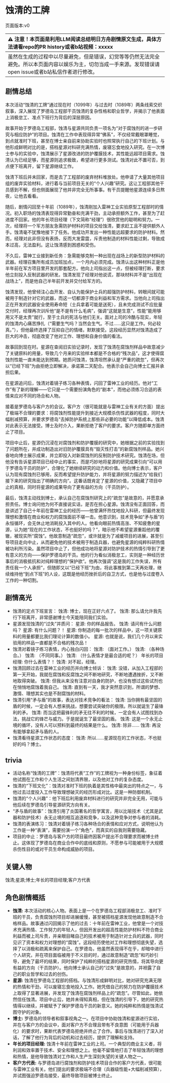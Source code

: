 # 蚀清的工牌
页面版本:v0
 

| :warning: 注意！本页面是利用LLM阅读总结明日方舟剧情原文生成，具体方法请看repo的PR history或者b站视频：xxxxx           |
|:----------------------------|
| 虽然在生成的过程中以尽量避免，但是错误，幻觉等等仍然无法完全避免。所以本页面内容以娱乐为主，切勿当成一手来源。发现错误请open issue或者b站私信作者进行修改。|



## 剧情总结
本次活动“蚀清的工牌”通过现在时（1099年）与过去时（1089年）两条线索交织叙事，深入展现了罗德岛工程部干员蚀清的复杂性格和职业哲学，并揭示了他表面上消极怠工、准点下班行为背后的深层原因。

故事开始于罗德岛工程部，蚀清与星源共同负责一项名为“对于腐蚀剂的进一步研究与相应防护”的项目。蚀清在工作中表现得异常“佛系”，不仅经常戴眼罩睡觉，到点就准时下班，甚至在博士亲自前来协助实验时也照常执行自己的下班计划。与他形成鲜明对比的是，搭档星源对科研充满热情，废寝忘食地投入研究。在一次博士参与的实验中，蚀清展示了星源改进的防护覆膜技术，其性能远超项目需求。蚀清认为已经足够，而星源则追求极致，希望进行更多测试。蚀清对此不置可否，到点便下班离开，留下星源继续工作。

蚀清下班后并未回家，而是去了工程部的废弃材料堆放处。他申请了大量其他项目组的废弃实验材料，进行着与当前项目无关的“个人兴趣”研究。这让工程部其他干员感到不解，但也侧面展现了他并非完全无所事事。有干员提醒他星源连续多日熬夜，让他去看看。

随后，剧情闪回至十年前（1089年），蚀清刚加入雷神工业实验原型工程部时的情况。初入职场的蚀清表现得异常勤奋和充满干劲，主动承担额外工作，甚至为了赶进度不回家。他的年长项目经理（下文简称“经理”）很欣赏他的聪明和努力。一次，经理将一个军方朋友急需防护材料的项目交给蚀清，要求赶工且不提供额外人手。蚀清毫不犹豫地接下了任务。他成功开发出一种性能远超要求的防护材料。然而，经理对此非但没有表扬，反而大发雷霆，斥责他制造的材料性能过剩，导致成本过高，无法盈利。这让蚀清感到困惑和受伤。

不久后，雷神工业接到新任务：急需能够克制一种出现在战场上的新型防护材料的武器。经理召集所有成员加班加点，一个月内必须完成。蚀清认出这种材料正是他半年前在军方项目里开发的那套配方。他向上司指出这一点，但被经理打断，要求他立刻投入反制武器的研发。蚀清发现了经理对他说谎，那块材料并不是“出现在战场上”，而是他自己半年前开发并交付给军方的。

蚀清发现，他曾倾注心血开发、自认为能保护士兵的超强防护材料，转眼间就可能被用于制造针对它的武器，而这一切都源于商业利益和军方需求。当他向上司指出正在开发的武器安全使用寿命短（士兵拿着可能是送死），且未完成测试不应批量交付时，经理再次训斥他“是不是有什么毛病”，强调“这就是生意”，性能“能用够用又不是太贵”就行，至于士兵的死活与他们无关。面对上司的冷酷与现实，年轻的蚀清内心痛苦挣扎（“需要生气吗？当然会生气。不过……这只是工作。何必较真。”），但他最终选择了压抑自己的情绪，默默接受。这段经历显然对蚀清造成了巨大的冲击，彻底改变了他对工作、理想和自身价值的看法。

故事回到现在时。星源在查阅旧实验记录时，发现了蚀清在腐蚀剂样品中故意减少了关键原料的用量，导致几个月来的实验样本都是不合格的“残次品”，这才使得腐蚀剂性能一直未能达到预期。她质问蚀清，蚀清坦然承认是“严重的疏忽”，但再次以“已经下班”为由拒绝立即解决，承诺第二天配合。他表示会自己向博士汇报并承担后果。

在星源追问后，蚀清对着镜子练习各种表情，闪回了雷神工业的经历。他对“工作”有了新的理解——它只是一个需要扮演角色的“剧本”，而他必须练习合适的表情来应对不同的场合和人物。

接着是罗德岛与客户方的会议。客户方（很可能就是与雷神工业有关的方面）提出了极端不合理的要求：将腐蚀剂性能提升到接近大规模杀伤性武器的程度，同时大幅削减预算，并要求罗德岛“去掉防护系统上那些非必要的功能”以降低成本。蚀清对此表示无法接受。博士及时介入，果断拒绝了客户的要求。客户方随即单方面终止了项目。

项目中止后，星源仍沉浸在对腐蚀剂和防护覆膜的研究中，她根据之前的实验找到了问题所在，并成功制造出对旧防护覆膜具有“毁灭性打击”的新腐蚀剂样品。她兴奋地向博士展示成果，并立即投入对新腐蚀剂的反制防护技术研究。蚀清在场，但他没有告诉星源项目已经中止的事实，而是巧妙地将星源的研究成果引向“可以用于罗德岛干员的防护”，合理化了她继续研究的动力和价值。他向博士表示，客户认为现有腐蚀剂已够用，反而希望提升防护能力，并将星源的努力描述为“给我们接下来的研究指出了明确的方向”。这番话既肯定了星源的价值，又隐藏了项目中止的真相，同时将星源的成果导向了更有益的方向（干员防护）。

最后，蚀清主动找到博士，承认自己在腐蚀剂研究上的“疏忽”是故意的，并愿意承担责任。博士询问他为何不直接说实话，是否在担心星源。蚀清没有正面回答，而是讲述了自己十年前在雷神工业的经历——他曾满怀热忱地投入科研，但最终发现理想和激情在商业和权力的腐蚀面前不堪一击。他意识到，技术竞争如“矛与盾”的永恒循环，会无休止地消耗投入其中的人。他看向眼前热情高涨、不知疲惫的星源，认为她“现在的工作状态，不也挺好的吗？”，暗示他不希望星源重蹈他的覆辙，被现实所“腐蚀”。他故意制造“疏忽”，或许就是为了减缓项目的进展，甚至引导项目走向中止，从而避免他的技术被用于制造兵器，也避免星源的纯粹科研热情被功利所污染。虽然项目中止了，但他成功地将星源对防护技术的热情引导到了更有意义的方向——保护罗德岛的干员。他的行为看似消极怠工，实则是一种经历世事后的消极抵抗和对纯粹理想的“保护欲”。他再次强调“这是我的工作失误，所有责任我一个人承担”，但随即又以“已经下班”为由，将此事推到第二天再处理，继续维持他“到点下班”的人设，这既是他经历挫折后的自卫方式，也是他与过度卷入工作的一种切割。
## 剧情高光
- 蚀清的定点下班宣言：
蚀清: 博士，现在正好六点了。
蚀清: 那么请允许我先行下班离开，非常感谢博士今天能陪同我们实验。
- 星源发现蚀清的“过失”并质问：
星源: 你的样品报告。
蚀清: 请问有什么问题吗？
星源: 有什么问题？！
星源: 你制造的每一批次的样品中，这一项关键原料的用量都要比我们理论计算的数值小。
星源: 也就是说，我们几个月以来实验用的样品一直都是不合格的残次品！
- 蚀清对着镜子练习表情，内心独白闪回：
蚀清: （面对工作。）
蚀清: （各种场合。）
蚀清: （不同同事。）
蚀清: （什么表情才是最合适的呢？）
年长的项目经理: 你什么表情？！
蚀清: 对不起，经理。
- 蚀清回顾过去在雷神工业的经历并向博士倾诉：
蚀清: 没错，从加入工程部的第一天开始，我就在腐蚀和反腐蚀之间不断地研究，不断地遭遇挫折，又不断地取得突破。
蚀清: 但我从来没有注意对自身的防护，也没有想过这些试剂也在悄悄地腐蚀着我自己。
蚀清: 直到有一天，我才突然意识到，所谓的梦想、激情、理想其实也是不耐腐蚀的材料。
- 蚀清引用“矛与盾”的故事，表达对技术竞争的看法：
蚀清: 当你拥有最坚固的盾的时候，一定会有人想来挑战，想要尝试突破你的极限。所以就诞生了最锋利的矛。
蚀清: 而当这把最锋利的矛无往不利的时候，一定会有人试图找到办法，挑战它的锋芒与威力。于是就诞生了最坚固的盾。
蚀清: 这是一个永无止境的循环，没有人可以预料到最终的结果是什么。
蚀清: 除非......
蚀清: 再没有能够拿起矛与盾的人。
- 蚀清看待星源工作状态的态度：
蚀清: 所以......星源现在的工作状态，不也挺好的吗？博士。
## trivia
- 活动名称“蚀清的工牌”：蚀清将代表“工作”的工牌视为一种身份标签，象征着他试图在工作和个人生活之间划清界限，以及他对工作的复杂态度。
- 蚀清的“下班文化”：蚀清对准时下班的执着是其性格中最突出的特点之一，与他过去过度投入工作导致理想破灭的经历形成对比。这是一种防御机制。
- 蚀清的“个人兴趣”：他下班后利用废弃材料进行的研究并非完全无用，可能与他后续在罗德岛引导星源研究方向有关。
- “矛与盾的故事”：蚀清引用了炎国著名的哲学寓言，用以比喻技术（尤其是武器和防护技术）永无止境的相互追逐和竞争，以及这种竞争对参与者的消耗。
- 蚀清的表演练习：蚀清对着镜子练习各种场合的表情和应对方式，说明他认为工作是一种“表演”，需要扮演一个“角色”，而真实的自我则需要隐藏。
- 项目的中止：罗德岛与客户方的项目最终因客户提出不合理要求而被博士终止。这体现了罗德岛在商业合作中的底线和原则，不愿参与可能被用于大规模杀伤性目的或对干员生命构成威胁的项目。
## 关键人物
蚀清;星源;博士;年长的项目经理;客户方代表
## 角色剧情概括
-   **蚀清:** 本次活动的核心人物。表面上是一个在罗德岛工程部消极怠工、准时下班的干员，负责腐蚀剂项目却进展缓慢，甚至被搭档星源发现他故意制造不合格样品。故事通过闪回揭示了他的过去：十年前在雷神工业，他曾是一个对技术充满热情、工作努力的年轻人，但因开发出的超高性能防护材料不符合商业利益而被上司斥责，并亲眼目睹自己的技术被用于制造针对士兵的武器，同时见识了资本和权力对理想的“腐蚀”。这段经历使他对工作和理想彻底失望，选择了以消极和疏离来保护自己。在罗德岛，他虽然表现得不在乎，却暗中进行个人研究，并在项目面临被用于不义目的时，通过故意制造“疏忽”和巧妙引导，避免了最坏的结果，同时保护了纯粹的搭档星源的研究热情，将其导向更有益的方向（干员防护）。他向博士承认自己的“过失”是故意的，并袒露了自己的职业哲学和过去的创伤。
-   **星源:** 蚀清在罗德岛工程部的搭档。与蚀清形成鲜明对比，她对研究充满无限的热情和干劲，可以废寝忘食地投入工作。她凭借自己的努力在防护覆膜技术上取得了显著进展，并发现了蚀清在腐蚀剂样品上的“疏忽”。尽管如此，她依然信任蚀清。项目中止后，她并未得知真相，但在蚀清的引导下，她的研究热情得以继续，并被赋予了保护罗德岛干员的新意义。她的纯粹和热情是蚀清试图守护的对象。
-   **博士:** 罗德岛的领导者和叙事视角之一。在项目中协助蚀清和星源进行实验，并在与客户方的会议中，面对客户方不合理且带有不良意图（可能用于兵器化）的要求时，果断代表罗德岛拒绝并终止了合作。事后与蚀清进行了深入对话，了解了他行为背后的动机和过去经历，提供了理解和支持。
-   **年长的项目经理:** 蚀清十年前在雷神工业的上司。一个典型的商业主义者，将利润和效率置于技术、安全和理想之上。他毫不留情地打击了年轻蚀清的理想和热情，是他导致蚀清对工作和人生产生深刻失望的关键人物之一。
-   **客户方代表:** 与罗德岛进行腐蚀剂和防护技术项目合作的客户方代表，很可能与雷神工业有关。他们提出的要求极端不合理（兵器级性能+大幅削减预算），并试图强迫罗德岛接受，最终导致项目被博士终止。